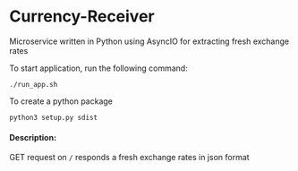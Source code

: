 # Currency-Receiver
Microservice written in Python using AsyncIO for extracting fresh exchange rates

To start application, run the following command:
```
./run_app.sh
```

To create a python package
```
python3 setup.py sdist
```

#### Description:
GET request on `/` responds a fresh exchange rates in json format
